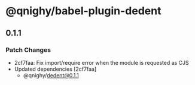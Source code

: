 # @qnighy/babel-plugin-dedent

## 0.1.1

### Patch Changes

- 2cf7faa: Fix import/require error when the module is requested as CJS
- Updated dependencies [2cf7faa]
  - @qnighy/dedent@0.1.1
